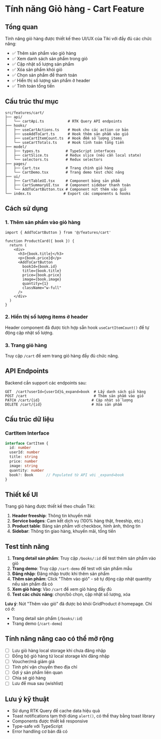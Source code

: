 # Tính năng Giỏ hàng - Cart Feature

## Tổng quan

Tính năng giỏ hàng được thiết kế theo UI/UX của Tiki với đầy đủ các chức năng:

- ✅ Thêm sản phẩm vào giỏ hàng
- ✅ Xem danh sách sản phẩm trong giỏ
- ✅ Cập nhật số lượng sản phẩm
- ✅ Xóa sản phẩm khỏi giỏ
- ✅ Chọn sản phẩm để thanh toán
- ✅ Hiển thị số lượng sản phẩm ở header
- ✅ Tính toán tổng tiền

## Cấu trúc thư mục

```
src/features/cart/
├── api/
│   └── cartApi.ts           # RTK Query API endpoints
├── hooks/
│   ├── useCartActions.ts    # Hook cho các action cơ bản
│   ├── useAddToCart.ts      # Hook thêm sản phẩm vào giỏ
│   ├── useCartItemCount.ts  # Hook đếm số lượng items
│   └── useCartTotals.ts     # Hook tính toán tổng tiền
├── model/
│   ├── types.ts            # TypeScript interfaces
│   ├── cartSlice.ts        # Redux slice (nếu cần local state)
│   └── selectors.ts        # Redux selectors
├── pages/
│   ├── Cart.tsx            # Trang chính giỏ hàng
│   └── CartDemo.tsx        # Trang demo test chức năng
├── ui/
│   ├── CartTableUI.tsx     # Component bảng sản phẩm
│   ├── CartSummaryUI.tsx   # Component sidebar thanh toán
│   └── AddToCartButton.tsx # Component nút thêm vào giỏ
└── index.ts               # Export các components & hooks
```

## Cách sử dụng

### 1. Thêm sản phẩm vào giỏ hàng

```tsx
import { AddToCartButton } from '@/features/cart'

function ProductCard({ book }) {
  return (
    <div>
      <h3>{book.title}</h3>
      <p>{book.price}₫</p>
      <AddToCartButton
        bookId={book.id}
        title={book.title}
        price={book.price}
        image={book.image}
        quantity={1}
        className="w-full"
      />
    </div>
  )
}
```

### 2. Hiển thị số lượng items ở header

Header component đã được tích hợp sẵn hook `useCartItemCount()` để tự động cập nhật số lượng.

### 3. Trang giỏ hàng

Truy cập `/cart` để xem trang giỏ hàng đầy đủ chức năng.

## API Endpoints

Backend cần support các endpoints sau:

```
GET  /cart?userId={userId}&_expand=book  # Lấy danh sách giỏ hàng
POST /cart                               # Thêm sản phẩm vào giỏ
PATCH /cart/{id}                        # Cập nhật số lượng
DELETE /cart/{id}                       # Xóa sản phẩm
```

## Cấu trúc dữ liệu

### CartItem Interface

```typescript
interface CartItem {
  id: number
  userId: number   
  title: string
  price: number
  image: string
  quantity: number
  book?: Book      // Populated từ API với _expand=book
}
```

## Thiết kế UI

Trang giỏ hàng được thiết kế theo chuẩn Tiki:

1. **Header freeship**: Thông tin khuyến mãi
2. **Service badges**: Cam kết dịch vụ (100% hàng thật, freeship, etc.)
3. **Product table**: Bảng sản phẩm với checkbox, hình ảnh, thông tin
4. **Sidebar**: Thông tin giao hàng, khuyến mãi, tổng tiền

## Test tính năng

1. **Trang detail sản phẩm**: Truy cập `/books/:id` để test thêm sản phẩm vào giỏ
2. **Trang demo**: Truy cập `/cart-demo` để test với sản phẩm mẫu
3. **Đăng nhập**: Đăng nhập trước khi thêm sản phẩm
4. **Thêm sản phẩm**: Click "Thêm vào giỏ" - sẽ tự động cập nhật quantity nếu sản phẩm đã có
5. **Xem giỏ hàng**: Vào `/cart` để xem giỏ hàng đầy đủ
6. **Test các chức năng**: chọn/bỏ chọn, cập nhật số lượng, xóa

**Lưu ý**: Nút "Thêm vào giỏ" đã được bỏ khỏi GridProduct ở homepage. Chỉ có ở:
- Trang detail sản phẩm (`/books/:id`)
- Trang demo (`/cart-demo`)

## Tính năng nâng cao có thể mở rộng

- [ ] Lưu giỏ hàng local storage khi chưa đăng nhập
- [ ] Đồng bộ giỏ hàng từ local storage khi đăng nhập
- [ ] Voucher/mã giảm giá
- [ ] Tính phí vận chuyển theo địa chỉ
- [ ] Gợi ý sản phẩm liên quan
- [ ] Chia sẻ giỏ hàng
- [ ] Lưu để mua sau (wishlist)

## Lưu ý kỹ thuật

- Sử dụng RTK Query để cache data hiệu quả
- Toast notifications tạm thời dùng `alert()`, có thể thay bằng toast library
- Components được thiết kế responsive
- Type-safe với TypeScript
- Error handling cơ bản đã có
